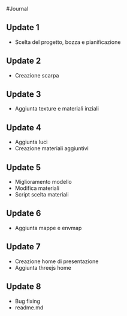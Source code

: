 #Journal

## Update 1

- Scelta del progetto, bozza e pianificazione

## Update 2

- Creazione scarpa

## Update 3

- Aggiunta texture e materiali inziali

## Update 4

- Aggiunta luci
- Creazione materiali aggiuntivi

## Update 5

- Miglioramento modello
- Modifica materiali
- Script scelta materiali

## Update 6

- Aggiunta mappe e envmap

## Update 7

- Creazione home di presentazione
- Aggiunta threejs home

## Update 8

- Bug fixing
- readme.md
